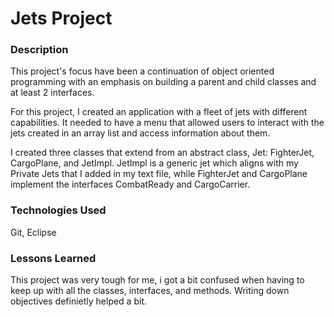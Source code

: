 # Jets Project


### Description
This project's focus have been a continuation of object oriented programming with an emphasis on building a parent and child classes and at least 2 interfaces.

For this project, I created an application with a fleet of jets with different capabilities. It needed to have a menu that allowed users to interact with the jets created in an array list and access information about them.

I created three classes that extend from an abstract class, Jet: FighterJet, CargoPlane, and JetImpl. JetImpl is a generic jet which aligns with my Private Jets that I added in my text file, while FighterJet and CargoPlane implement the interfaces CombatReady and CargoCarrier.


### Technologies Used
Git, Eclipse


### Lessons Learned
This project was very tough for me, i got a bit confused when having to keep up with all the classes, interfaces, and methods. Writing down objectives definietly helped a bit.

